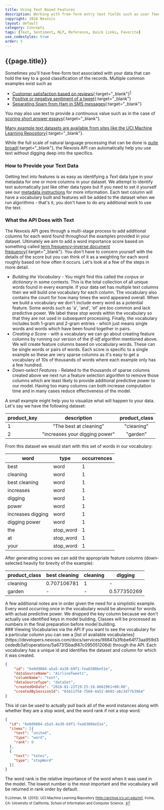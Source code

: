 ```yaml
---
title: Using Text Based Features
description: Working with free-form entry text fields such as user feedback, tweets, or maintenance logs
copyright: 2018 Nexosis 
layout: default
category: Concepts
tags: [Text, Sentiment, NLP, Reference, Quick Links, Favorite]
use_codestyles: true
order: 5
---
```

## {{page.title}}

Sometimes you'll have free-form text associated with your data that can hold the key to a good classification of the records. Multiple common examples exist such as

- [Customer satisfaction based on reviews](https://archive.ics.uci.edu/ml/datasets/Amazon+Commerce+reviews+set){:target="_blank"}<sup name="a1">[1](#f1)</sup>
- [Positive or negative sentiment of a tweet](https://www.kaggle.com/c/twitter-airlines-sentiment-analysis){:target="_blank"}
- [Separating Spam from Ham in SMS messages](https://www.kaggle.com/uciml/sms-spam-collection-dataset){:target="_blank"}

You may also use text to provide a continuous value such as in the case of [scoring short answer essays](https://www.kaggle.com/c/asap-aes){:target="_blank"}.

[Many example text datasets are available from sites like the UCI Machine Learning Repository](https://archive.ics.uci.edu/ml/datasets.html?area=&att=&format=&numAtt=&numIns=&sort=nameUp&task=&type=text&view=table){:target="_blank"}.

While the full scale of natural language processing that can be done is [quite broad](https://en.wikipedia.org/wiki/Natural-language_processing){:target="_blank"}, the Nexosis API can automatically help you use text without digging deep into the specifics.

### How to Provide your Text Data
Getting text into features is as easy as identifying a *Text* data type in your metadata for one or more columns in your dataset. We attempt to identify text automatically just like other data types but if you need to set it yourself see our [metadata instructions](http://docs.nexosis.com/guides/columnmetadata) for more information. Each text column will have a vocabulary built and features will be added to the dataset when we run algorithms - that's it, you don't have to do any additional work to use the text. 

### What the API Does with Text
The Nexosis API goes through a multi-stage process to add additional columns for each word found throughout the examples provided in your dataset. Ultimately we aim to add a word importance score based on something called [term frequency–inverse document frequency](https://en.wikipedia.org/wiki/Tf%E2%80%93idf){:target="_blank"}. You don't have to concern yourself with the details of the score but you can think of it as a weighting for each word roughly based on how often it occurs. Let's look at a few of the steps in more detail.

- *Building the Vocabulary* - You might find this called the *corpus* or *dictionary* in some contexts. This is the total collection of all unique words found in every example. If your data set has multiple text columns then we will build one vocabulary for each column. The vocabulary also contains the count for how many times the word appeared overall. When we build a vocabulary we don't include every word as a potential feature. Some words such as 'a', 'and', 'of' are too common and lack predictive power. We label these *stop words* within the vocabulary so that they are not used in subsequent processing. Finally, the vocabulary includes both 1-gram and 2-gram entries - which just means single words and words which have been found together in pairs. 
- *Creating a Score* - with a vocabulary we can go about creating feature columns by running our version of the *tf-idf* algorithm mentioned above. We will create feature columns based on vocabulary words. These can be single words or pairs of words. Each score is specific to a single example so these are very sparse columns as it's easy to get a vocabulary of 10s of thousands of words where each example only has a few hundred.
- *Down-select Features* - Related to the thousands of sparse columns created above we next run a feature selection algorithm to remove those columns which are least likely to provide additional predictive power to our model. Having too many columns can both increase computation time and in many cases reduce effectiveness of the model.

<div style="margin:15px 0;">A small example might help you to visualize what will happen to your data. Let's say we have the following dataset:</div>

product_key | description| product_class
:---------- | :--------: | :-----------:
1 | "The best at cleaning" | "cleaning"
2 | "increases your digging power" | "garden"

<div style="margin:15px 0;">From this dataset we would start with this set of words in our vocabulary:</div>

| word | type | occurrences |
| ---- | ---- | ----------- |
| best | word | 1 |
| cleaning | word | 1 |
| best cleaning | word | 1 |
| increases | word | 1 |
| digging | word | 1 |
| power |  word | 1 |
| increases digging |  word | 1 |
| digging power |  word | 1 |
| the | stop_word | 1 |
| at | stop_word | 1 |
| your | stop_word | 1 |

<div style="margin:15px 0;">After generating scores we can add the appropriate feature columns (down-selected heavily for brevity of the example):</div>

product_class | best cleaning | cleaning | digging
------------- | ------------- | -------- | -------
cleaning|0.707106781|1|-
garden|-|-|0.577350269

<div style="margin-top:15px;">A few additional notes are in order given the need for a simplistic example. Every word occurring once in the vocabulary would be abnormal for words with actual predictive power. We dropped the key column because we don't actually use identified keys in model building. Classes will be processed as numbers in the final preparation before model building.</div>
### Viewing Vocabularies via the API
If you want to see the vocabulary for a particular column you can see a [list of available vocabularies](https://developers.nexosis.com/docs/services/98847a3fbbe64f73aa959d3cededb3af/operations/5a67315badf47c095051206d) through the API. Each vocabulary has a unique id and identifies the dataset and column for which it was created. 

``` json
{
    "id": "6e0d9884-a5a5-4a30-b9f1-fea8380be51e",
    "dataSourceName": "AirlineTweets",
    "columnName": "text",
    "dataSourceType": "dataSet",
    "createdOnDate": "2018-01-22T19:25:18.6662961+00:00",
    "createdBySessionId": "01611f54-7568-4a52-8693-a6c3d77b3964"
}
```
This id can be used to actually pull back all of the word instances along with whether they are a stop word, and the word rank if not a stop word.

``` json
{
  "id": "6e0d9884-a5a5-4a30-b9f1-fea8380be51e",
  "items": [{
    "text": "united",
    "type": "word",
    "rank": 0
  },
  {
    "text": "totes",
    "type": "stopWord"
  }]
}
```
The word rank is the relative importance of the word when it was used in the model. The lowest number is the most important and the vocabulary will be returned in rank order by default.

<span style="font-size:.8em"><b id="f1">1</b> Lichman, M. (2013). UCI Machine Learning Repository [http://archive.ics.uci.edu/ml]. Irvine, CA: University of California, School of Information and Computer Science.</span> [↩](#a1)